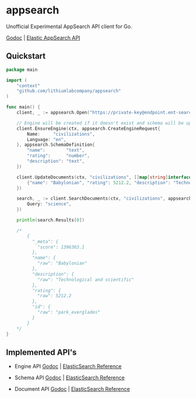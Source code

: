 appsearch
=========

Unofficial Experimental AppSearch API client for Go.

[Godoc](https://pkg.go.dev/github.com/lithiumlabcompany/appsearch)
| [Elastic AppSearch API](https://www.elastic.co/guide/en/app-search/current/api-reference.html)

## Quickstart

```go
package main

import (
	"context"
	"github.com/lithiumlabcompany/appsearch"
)

func main() {
	client, _ := appsearch.Open("https://private-key@endpoint.ent-search.cloud.es.io")

	// Engine will be created if it doesn't exist and schema will be updated
	client.EnsureEngine(ctx, appsearch.CreateEngineRequest{
		Name:     "civilizations",
		Language: "en",
	}, appsearch.SchemaDefinition{
		"name":        "text",
		"rating":      "number",
		"description": "text",
	})

	client.UpdateDocuments(ctx, "civilizations", []map[string]interface{}{
		{"name": "Babylonian", "rating": 5212.2, "description": "Technological and scientific"},
	})

	search, _ := client.SearchDocuments(ctx, "civilizations", appsearch.Query{
		Query: "science",
	})

	println(search.Results[0])

	/*
		{
		  "_meta": {
		    "score": 1396363.1
		  },
		  "name": {
		    "raw": "Babylonian"
		  },
		  "description": {
		    "raw": "Technological and scientific"
		  },
		  "rating": {
		    "raw": 5212.2
		  },
		  "id": {
		    "raw": "park_everglades"
		  }
		}
	*/
}
```

## Implemented API's

- Engine API [Godoc](https://pkg.go.dev/github.com/lithiumlabcompany/appsearch#EngineAPI)
  | [ElasticSearch Reference](https://www.elastic.co/guide/en/app-search/current/engines.html)

- Schema API [Godoc](https://pkg.go.dev/github.com/lithiumlabcompany/appsearch#SchemaAPI)
  | [ElasticSearch Reference](https://www.elastic.co/guide/en/app-search/current/schema.html)

- Document
  API [Godoc](https://pkg.go.dev/github.com/lithiumlabcompany/appsearch#DocumentAPI)
  | [ElasticSearch Reference](https://www.elastic.co/guide/en/app-search/current/documents.html)
